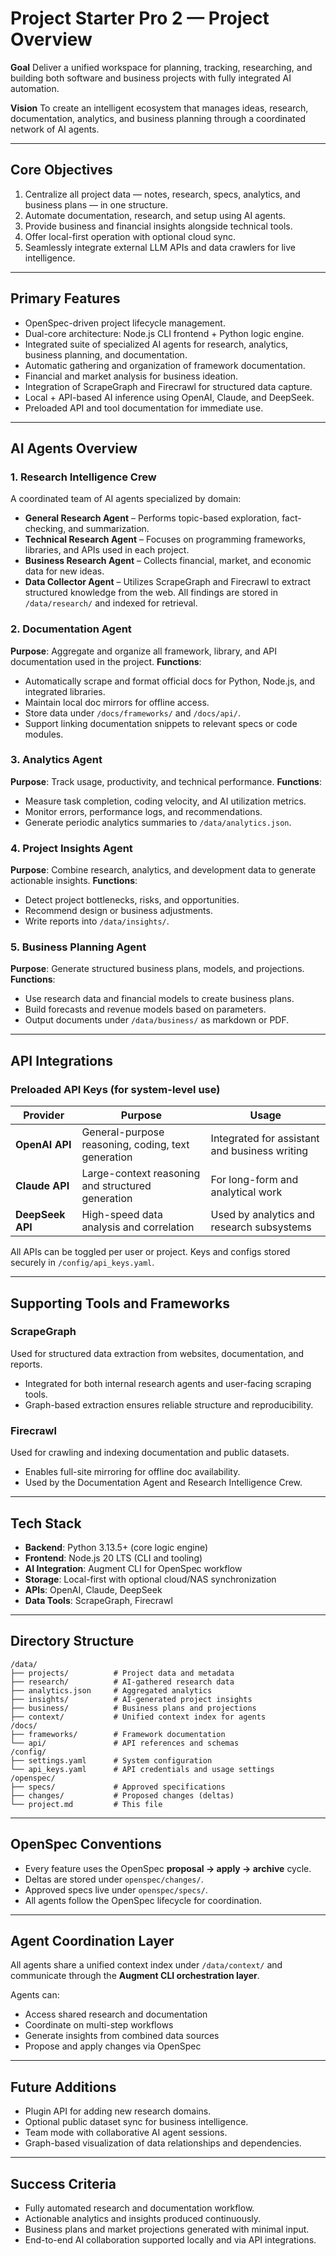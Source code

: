 # Project Starter Pro 2 — Project Overview

**Goal**
Deliver a unified workspace for planning, tracking, researching, and building both software and business projects with fully integrated AI automation.

**Vision**
To create an intelligent ecosystem that manages ideas, research, documentation, analytics, and business planning through a coordinated network of AI agents.

---

## Core Objectives
1. Centralize all project data — notes, research, specs, analytics, and business plans — in one structure.
2. Automate documentation, research, and setup using AI agents.
3. Provide business and financial insights alongside technical tools.
4. Offer local-first operation with optional cloud sync.
5. Seamlessly integrate external LLM APIs and data crawlers for live intelligence.

---

## Primary Features
- OpenSpec-driven project lifecycle management.
- Dual-core architecture: Node.js CLI frontend + Python logic engine.
- Integrated suite of specialized AI agents for research, analytics, business planning, and documentation.
- Automatic gathering and organization of framework documentation.
- Financial and market analysis for business ideation.
- Integration of ScrapeGraph and Firecrawl for structured data capture.
- Local + API-based AI inference using OpenAI, Claude, and DeepSeek.
- Preloaded API and tool documentation for immediate use.

---

## AI Agents Overview

### 1. **Research Intelligence Crew**
A coordinated team of AI agents specialized by domain:
- **General Research Agent** – Performs topic-based exploration, fact-checking, and summarization.
- **Technical Research Agent** – Focuses on programming frameworks, libraries, and APIs used in each project.
- **Business Research Agent** – Collects financial, market, and economic data for new ideas.
- **Data Collector Agent** – Utilizes ScrapeGraph and Firecrawl to extract structured knowledge from the web.
All findings are stored in `/data/research/` and indexed for retrieval.

### 2. **Documentation Agent**
**Purpose**: Aggregate and organize all framework, library, and API documentation used in the project.
**Functions**:
- Automatically scrape and format official docs for Python, Node.js, and integrated libraries.
- Maintain local doc mirrors for offline access.
- Store data under `/docs/frameworks/` and `/docs/api/`.
- Support linking documentation snippets to relevant specs or code modules.

### 3. **Analytics Agent**
**Purpose**: Track usage, productivity, and technical performance.
**Functions**:
- Measure task completion, coding velocity, and AI utilization metrics.
- Monitor errors, performance logs, and recommendations.
- Generate periodic analytics summaries to `/data/analytics.json`.

### 4. **Project Insights Agent**
**Purpose**: Combine research, analytics, and development data to generate actionable insights.
**Functions**:
- Detect project bottlenecks, risks, and opportunities.
- Recommend design or business adjustments.
- Write reports into `/data/insights/`.

### 5. **Business Planning Agent**
**Purpose**: Generate structured business plans, models, and projections.
**Functions**:
- Use research data and financial models to create business plans.
- Build forecasts and revenue models based on parameters.
- Output documents under `/data/business/` as markdown or PDF.

---

## API Integrations

### Preloaded API Keys (for system-level use)
| Provider | Purpose | Usage |
|-----------|----------|-------|
| **OpenAI API** | General-purpose reasoning, coding, text generation | Integrated for assistant and business writing |
| **Claude API** | Large-context reasoning and structured generation | For long-form and analytical work |
| **DeepSeek API** | High-speed data analysis and correlation | Used by analytics and research subsystems |

All APIs can be toggled per user or project.
Keys and configs stored securely in `/config/api_keys.yaml`.

---

## Supporting Tools and Frameworks

### ScrapeGraph
Used for structured data extraction from websites, documentation, and reports.
- Integrated for both internal research agents and user-facing scraping tools.
- Graph-based extraction ensures reliable structure and reproducibility.

### Firecrawl
Used for crawling and indexing documentation and public datasets.
- Enables full-site mirroring for offline doc availability.
- Used by the Documentation Agent and Research Intelligence Crew.

---

## Tech Stack
- **Backend**: Python 3.13.5+ (core logic engine)
- **Frontend**: Node.js 20 LTS (CLI and tooling)
- **AI Integration**: Augment CLI for OpenSpec workflow
- **Storage**: Local-first with optional cloud/NAS synchronization
- **APIs**: OpenAI, Claude, DeepSeek
- **Data Tools**: ScrapeGraph, Firecrawl

---

## Directory Structure
```
/data/
├── projects/          # Project data and metadata
├── research/          # AI-gathered research data
├── analytics.json     # Aggregated analytics
├── insights/          # AI-generated project insights
├── business/          # Business plans and projections
├── context/           # Unified context index for agents
/docs/
├── frameworks/        # Framework documentation
└── api/               # API references and schemas
/config/
├── settings.yaml      # System configuration
└── api_keys.yaml      # API credentials and usage settings
/openspec/
├── specs/             # Approved specifications
├── changes/           # Proposed changes (deltas)
└── project.md         # This file
```

---

## OpenSpec Conventions
- Every feature uses the OpenSpec **proposal → apply → archive** cycle.
- Deltas are stored under `openspec/changes/`.
- Approved specs live under `openspec/specs/`.
- All agents follow the OpenSpec lifecycle for coordination.

---

## Agent Coordination Layer
All agents share a unified context index under `/data/context/`
and communicate through the **Augment CLI orchestration layer**.

Agents can:
- Access shared research and documentation
- Coordinate on multi-step workflows
- Generate insights from combined data sources
- Propose and apply changes via OpenSpec

---

## Future Additions
- Plugin API for adding new research domains.
- Optional public dataset sync for business intelligence.
- Team mode with collaborative AI agent sessions.
- Graph-based visualization of data relationships and dependencies.

---

## Success Criteria
- Fully automated research and documentation workflow.
- Actionable analytics and insights produced continuously.
- Business plans and market projections generated with minimal input.
- End-to-end AI collaboration supported locally and via API integrations.
